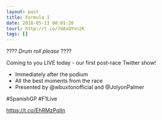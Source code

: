 ```yaml
---
layout: post
title: Formula 1
date: 2018-05-13 00:01:20
tourl: http://t.co/7dAxQYnn2K
tags: []
---
```

???? *Drum roll please* ????

Coming to you LIVE today - our first post-race Twitter show!

- Immediately after the podium
- All the best moments from the race
- Presented by @wbuxtonofficial and @JolyonPalmer 

#SpanishGP #F1Live

https://t.co/EhRMzPqIln